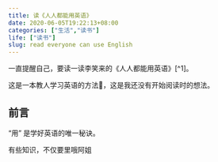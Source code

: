 ```yaml
---
title: 读《人人都能用英语》
date: 2020-06-05T19:22:13+08:00
categories: ["生活","读书"]
life: ["读书"]
slug: read everyone can use English
---
```


一直提醒自己，要读一读李笑来的《人人都能用英语》[^1]。

这是一本教人学习英语的方法📕，这是我还没有开始阅读时的想法。

## 前言

“用” 是学好英语的唯一秘诀。

有些知识，不仅要里哦阿姐